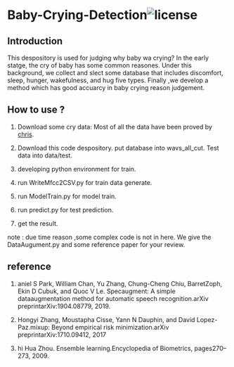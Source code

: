 # Baby-Crying-Detection![license](https://img.shields.io/badge/License-MIT-brightgreen.svg)



## Introduction 

This despository is used for judging why baby wa crying?  In the early statge, the cry of baby has some common reasones. Under this background, we collect and slect some database  that includes discomfort, sleep, hunger, wakefulness, and hug five types. Finally ,we develop a  method which has good accuarcy in baby crying reason judgement. 




## How to use ?


1. Download some cry data:  Most of all the data have been proved by   [chris](https://www.kaggle.com/chris0223/babycry).

2. Download this code despository. put database into  wavs_all_cut. Test data into data/test.

3.   developing python environment for train.

4. run WriteMfcc2CSV.py for   train data generate. 


5. run ModelTrain.py for  model train.

6. run predict.py for test prediction. 

7. get the result. 





note : due time reason ,some  complex code is not in here. We give the DataAugument.py and some reference paper for your review. 

## reference

1.  aniel  S  Park,  William  Chan,  Yu  Zhang,  Chung-Cheng  Chiu,  BarretZoph,  Ekin  D  Cubuk,  and  Quoc  V  Le.   Specaugment:  A  simple  dataaugmentation method for automatic speech recognition.arXiv preprintarXiv:1904.08779, 2019.

2. Hongyi Zhang, Moustapha Cisse, Yann N Dauphin, and David Lopez-Paz.mixup:  Beyond  empirical  risk  minimization.arXiv  preprintarXiv:1710.09412, 2017

3. hi Hua Zhou.  Ensemble learning.Encyclopedia of Biometrics, pages270–273, 2009.